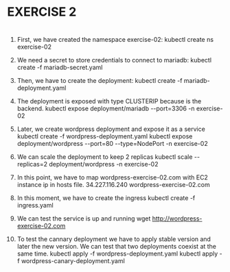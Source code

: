 # 
# EXERCISE 2
#

1. First, we have created the namespace exercise-02:
kubectl create ns exercise-02

2. We need a secret to store credentials to connect to mariadb:
kubectl create -f mariadb-secret.yaml

3. Then, we have to create the deployment:
kubectl create -f mariadb-deployment.yaml
4. The deployment is exposed with type CLUSTERIP because is the backend.
kubectl expose deployment/mariadb --port=3306 -n exercise-02

4. Later, we create wordpress deployment and expose it as a service
kubectl create -f wordpress-deployment.yaml
kubectl expose deployment/wordpress --port=80 --type=NodePort -n exercise-02

5. We can scale the deployment to keep 2 replicas
kubectl scale --replicas=2 deployment/wordpress -n exercise-02

6. In this point, we have to map wordpress-exercise-02.com with EC2 instance ip in hosts file.
34.227.116.240  wordpress-exercise-02.com

6. In this moment, we have to create the ingress
kubectl create -f ingress.yaml

7. We can test the service is up and running
wget http://wordpress-exercise-02.com

8. To test the cannary deployment we have to apply stable version and later the new version. We can test that two deployments coexist at the same time.
kubectl apply -f wordpress-deployment.yaml
kubectl apply -f wordpress-canary-deployment.yaml

